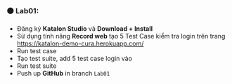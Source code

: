 ### :black_circle:  Lab01: 
*	Đăng ký **Katalon Studio** và **Download + Install** 
*	Sử dụng tính năng **Record web** tạo 5 Test Case kiểm tra login trên trang https://katalon-demo-cura.herokuapp.com/
*	Run test case
*	Tạo test suite, add 5 test case login vào
*	Run test suite
*	Push up **GitHub** in branch `Lab01` 
